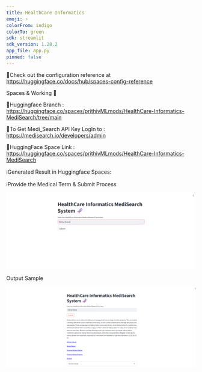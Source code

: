 ```yaml
---
title: HealthCare Informatics
emoji: ⚡
colorFrom: indigo
colorTo: green
sdk: streamlit
sdk_version: 1.28.2
app_file: app.py
pinned: false
---
```


🚀Check out the configuration reference at https://huggingface.co/docs/hub/spaces-config-reference

Spaces & Working 🔗

🥤Huggingface Branch : https://huggingface.co/spaces/prithivMLmods/HealthCare-Informatics-MediSearch/tree/main

🥤To Get Medi_Search API Key LogIn to : https://medisearch.io/developers/admin

🥤HuggingFace Space Link : https://huggingface.co/spaces/prithivMLmods/HealthCare-Informatics-MediSearch

ℹ️Generated Result in Huggingface Spaces:

ℹ️Provide the Medical Term & Submit Process 

![alt text](assets/p1.png)

Output Sample 

![alt text](assets/p2.png)
